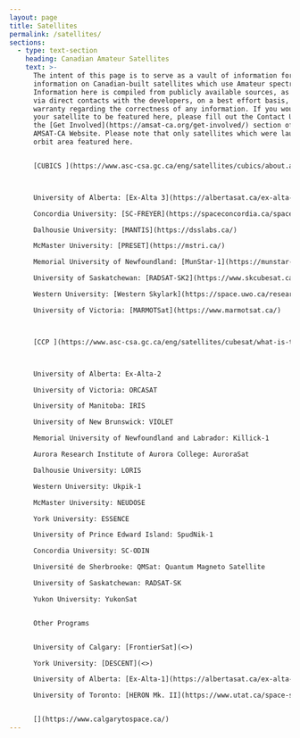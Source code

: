 ```yaml
---
layout: page
title: Satellites
permalink: /satellites/
sections:
  - type: text-section
    heading: Canadian Amateur Satellites
    text: >-
      The intent of this page is to serve as a vault of information for
      information on Canadian-built satellites which use Amateur spectrum.
      Information here is compiled from publicly available sources, as well as
      via direct contacts with the developers, on a best effort basis, with no
      warranty regarding the correctness of any information. If you would like
      your satellite to be featured here, please fill out the Contact Us form in
      the [Get Involved](https://amsat-ca.org/get-involved/) section of the
      AMSAT-CA Website. Please note that only satellites which were launches to
      orbit area featured here.


      [CUBICS ](https://www.asc-csa.gc.ca/eng/satellites/cubics/about.asp)(2023-Present)



      University of Alberta: [Ex-Alta 3](https://albertasat.ca/ex-alta-3/)

      Concordia University: [SC-FREYER](https://spaceconcordia.ca/spacecraft)

      Dalhousie University: [MANTIS](https://dsslabs.ca/)

      McMaster University: [PRESET](https://mstri.ca/)

      Memorial University of Newfoundland: [MunStar-1](https://munstar-1.com/)

      University of Saskatchewan: [RADSAT-SK2](https://www.skcubesat.ca/)

      Western University: [Western Skylark](https://space.uwo.ca/research/Missions%20and%20Instruments/Skylark.html)

      University of Victoria: [MARMOTSat](https://www.marmotsat.ca/)



      [CCP ](https://www.asc-csa.gc.ca/eng/satellites/cubesat/what-is-the-canadian-cubesat-project.asp)(2018-2023)



      University of Alberta: Ex-Alta-2

      University of Victoria: ORCASAT

      University of Manitoba: IRIS

      University of New Brunswick: VIOLET

      Memorial University of Newfoundland and Labrador: Killick-1

      Aurora Research Institute of Aurora College: AuroraSat

      Dalhousie University: LORIS

      Western University: Ukpik-1

      McMaster University: NEUDOSE

      York University: ESSENCE

      University of Prince Edward Island: SpudNik-1

      Concordia University: SC-ODIN

      Université de Sherbrooke: QMSat: Quantum Magneto Satellite

      University of Saskatchewan: RADSAT-SK

      Yukon University: YukonSat


      Other Programs


      University of Calgary: [FrontierSat](<>)

      York University: [DESCENT](<>)

      University of Alberta: [Ex-Alta-1](https://albertasat.ca/ex-alta-1/)

      University of Toronto: [HERON Mk. II](https://www.utat.ca/space-systems)[](https://heron.utat.space/)[](https://heron.utat.space/)


      [](https://www.calgarytospace.ca/)
---
```

